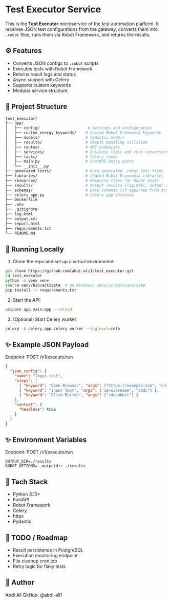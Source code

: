 # Test Executor Service

This is the **Test Executor** microservice of the test automation platform. It receives JSON test configurations from the gateway, converts them into `.robot` files, runs them via Robot Framework, and returns the results.

## ⚙️ Features

- Converts JSON configs to `.robot` scripts
- Executes tests with Robot Framework
- Returns result logs and status
- Async support with Celery
- Supports custom keywords
- Modular service structure

## 📁 Project Structure

```bash
test_executor/
├── app/
│   ├── config/                     # Settings and configuration
│   ├── custom_energy_keywords/    # Custom Robot Framework keywords
│   ├── models/                    # Pydantic models
│   ├── results/                   # Result handling utilities
│   ├── routes/                    # API endpoints
│   ├── services/                  # Business logic and test conversion
│   ├── tasks/                     # Celery tasks
│   ├── main.py                    # FastAPI entry point
│   └── __init__.py
├── generated_tests/               # Auto-generated .robot test files
├── libraries/                     # Shared Robot Framework libraries
├── resources/                     # Resource files for Robot tests
├── results/                       # Output results (log.html, output.xml, etc.)
├── schemas/                       # Data schemas (if separate from models)
├── celery_app.py                  # Celery app instance
├── Dockerfile
├── .env
├── .gitignore
├── log.html
├── output.xml
├── report.html
├── requirements.txt
└── README.md
```


## 🚀 Running Locally
1. Clone the repo and set up a virtual environment:
```bash
git clone https://github.com/abdi-ali1/test_executor.git
cd test_executor
python -m venv venv
source venv/bin/activate  # On Windows: venv\Scripts\activate
pip install -r requirements.txt
```

2. Start the API:

```bash
uvicorn app.main:app --reload
```

3. (Optional) Start Celery worker:
```bash
celery -A celery_app.celery worker --loglevel=info
```


## ✨ Example JSON Payload
Endpoint: POST /v1/execute/run

```json
{
  "json_config": {
    "name": "login_test",
    "steps": [
      { "keyword": "Open Browser", "args": ["https://example.com", "chrome"] },
      { "keyword": "Input Text", "args": ["id=username", "abdi"] },
      { "keyword": "Click Button", "args": ["id=submit"] }
    ],
    "context": {
      "headless": true
    }
  }
}
```

## ✨ Environment Variables
Endpoint: POST /v1/execute/run

```env
OUTPUT_DIR=./results
ROBOT_OPTIONS=--outputdir ./results
```

## 🔧 Tech Stack
* Python 3.10+
* FastAPI
* Robot Framework
* Celery
* httpx
* Pydantic


## 🔧 TODO / Roadmap
* Result persistence in PostgreSQL
* Execution monitoring endpoint
* File cleanup cron job
* Retry logic for flaky tests

## 👤 Author
Abdi Ali
GitHub: @abdi-ali1
